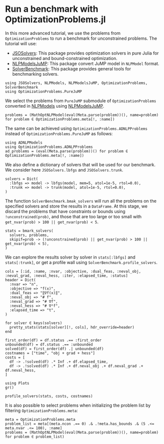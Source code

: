 # Run a benchmark with OptimizationProblems.jl

In this more advanced tutorial, we use the problems from `OptimizationProblems` to run a benchmark for unconstrained problems.
The tutorial will use:
- [JSOSolvers](https://github.com/JuliaSmoothOptimizers/JSOSolvers.jl): This package provides optimization solvers in pure Julia for unconstrained and bound-constrained optimization.
- [NLPModelsJuMP](https://github.com/JuliaSmoothOptimizers/NLPModelsJuMP.jl): This package convert JuMP model in `NLPModel` format.
- [SolverBenchmark](https://github.com/JuliaSmoothOptimizers/SolverBenchmark.jl): This package provides general tools for benchmarking solvers.

``` @example ex1
using JSOSolvers, NLPModels, NLPModelsJuMP, OptimizationProblems, SolverBenchmark
using OptimizationProblems.PureJuMP
```
We select the problems from `PureJuMP` submodule of `OptimizationProblems` converted in [NLPModels](https://github.com/JuliaSmoothOptimizers/NLPModels.jl) using [NLPModelsJuMP](https://github.com/JuliaSmoothOptimizers/NLPModelsJuMP.jl).
``` @example ex1
problems = (MathOptNLPModel(eval(Meta.parse(problem))(), name=problem) for problem ∈ OptimizationProblems.meta[!, :name])
```
The same can be achieved using `OptimizationProblems.ADNLPProblems` instead of `OptimizationProblems.PureJuMP` as follows:
``` @example ex1
using ADNLPModels
using OptimizationProblems.ADNLPProblems
ad_problems = (eval(Meta.parse(problem))() for problem ∈ OptimizationProblems.meta[!, :name])
```

We also define a dictionary of solvers that will be used for our benchmark. We consider here `JSOSolvers.lbfgs` and `JSOSolvers.trunk`.
``` @example ex1
solvers = Dict(
  :lbfgs => model -> lbfgs(model, mem=5, atol=1e-5, rtol=0.0),
  :trunk => model -> trunk(model, atol=1e-5, rtol=0.0),
)
```
The function `SolverBenchmark.bmak_solvers` will run all the problems on the specified solvers and store the results in a `DataFrame`.
At this stage, we discard the problems that have constraints or bounds using `!unconstrained(prob)`, and those that are too large or too small with `get_nvar(prob) > 100 || get_nvar(prob) < 5`.
``` @example ex1
stats = bmark_solvers(
  solvers, problems,
  skipif=prob -> (!unconstrained(prob) || get_nvar(prob) > 100 || get_nvar(prob) < 5),
)
```
We can explore the results solver by solver in `stats[:lbfgs]` and `stats[:trunk]`, or get a profile wall using `SolverBenchmark.profile_solvers`.
``` @example ex1
cols = [:id, :name, :nvar, :objective, :dual_feas, :neval_obj, :neval_grad, :neval_hess, :iter, :elapsed_time, :status]
header = Dict(
  :nvar => "n",
  :objective => "f(x)",
  :dual_feas => "‖∇f(x)‖",
  :neval_obj => "# f",
  :neval_grad => "# ∇f",
  :neval_hess => "# ∇²f",
  :elapsed_time => "t",
)

for solver ∈ keys(solvers)
  pretty_stats(stats[solver][!, cols], hdr_override=header)
end
```

``` @example ex1
first_order(df) = df.status .== :first_order
unbounded(df) = df.status .== :unbounded
solved(df) = first_order(df) .| unbounded(df)
costnames = ["time", "obj + grad + hess"]
costs = [
  df -> .!solved(df) .* Inf .+ df.elapsed_time,
  df -> .!solved(df) .* Inf .+ df.neval_obj .+ df.neval_grad .+ df.neval_hess,
]

using Plots
gr()

profile_solvers(stats, costs, costnames)
```

It is also possible to select problems when initializing the problem list by filtering `OptimizationProblems.meta`:
```
meta = OptimizationProblems.meta
problem_list = meta[(meta.ncon .== 0) .& .!meta.has_bounds .& (5 .<= meta.nvar .<= 100), :name]
problems = (MathOptNLPModel(eval(Meta.parse(problem))(), name=problem) for problem ∈ problem_list)
```
